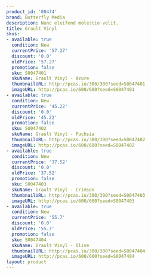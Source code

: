```yaml
---
product_id: '00474'
brand: Butterfly Media
description: Nunc eleifend molestie velit.
title: Grault Vinyl
skus:
- available: true
  condition: New
  currentPrice: '57.27'
  discount: '0.0'
  oldPrice: '57.27'
  promotion: false
  sku: S0047401
  skuName: Grault Vinyl - Azure
  thumbnailURL: http://pcas.io/300/300?seed=S0047401
  imageURL: http://pcas.io/600/600?seed=S0047401
- available: true
  condition: New
  currentPrice: '45.22'
  discount: '0.0'
  oldPrice: '45.22'
  promotion: false
  sku: S0047402
  skuName: Grault Vinyl - Fuchsia
  thumbnailURL: http://pcas.io/300/300?seed=S0047402
  imageURL: http://pcas.io/600/600?seed=S0047402
- available: true
  condition: New
  currentPrice: '37.52'
  discount: '0.0'
  oldPrice: '37.52'
  promotion: false
  sku: S0047403
  skuName: Grault Vinyl - Crimson
  thumbnailURL: http://pcas.io/300/300?seed=S0047403
  imageURL: http://pcas.io/600/600?seed=S0047403
- available: true
  condition: New
  currentPrice: '55.7'
  discount: '0.0'
  oldPrice: '55.7'
  promotion: false
  sku: S0047404
  skuName: Grault Vinyl - Olive
  thumbnailURL: http://pcas.io/300/300?seed=S0047404
  imageURL: http://pcas.io/600/600?seed=S0047404
layout: product
---
```

